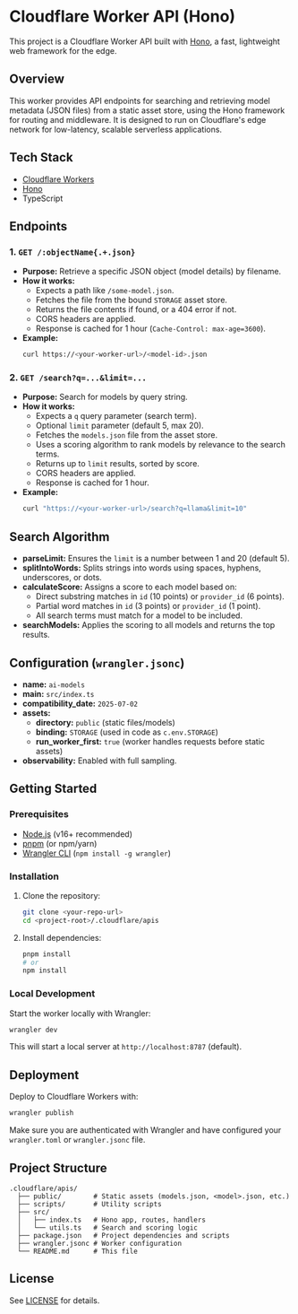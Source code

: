 # Cloudflare Worker API (Hono)

This project is a Cloudflare Worker API built with [Hono](https://hono.dev/), a fast, lightweight web framework for the edge.

## Overview

This worker provides API endpoints for searching and retrieving model metadata (JSON files) from a static asset store, using the Hono framework for routing and middleware. It is designed to run on Cloudflare's edge network for low-latency, scalable serverless applications.

## Tech Stack
- [Cloudflare Workers](https://workers.cloudflare.com/)
- [Hono](https://hono.dev/)
- TypeScript

## Endpoints

### 1. `GET /:objectName{.+.json}`
- **Purpose:** Retrieve a specific JSON object (model details) by filename.
- **How it works:**
  - Expects a path like `/some-model.json`.
  - Fetches the file from the bound `STORAGE` asset store.
  - Returns the file contents if found, or a 404 error if not.
  - CORS headers are applied.
  - Response is cached for 1 hour (`Cache-Control: max-age=3600`).
- **Example:**
  ```sh
  curl https://<your-worker-url>/<model-id>.json
  ```

### 2. `GET /search?q=...&limit=...`
- **Purpose:** Search for models by query string.
- **How it works:**
  - Expects a `q` query parameter (search term).
  - Optional `limit` parameter (default 5, max 20).
  - Fetches the `models.json` file from the asset store.
  - Uses a scoring algorithm to rank models by relevance to the search terms.
  - Returns up to `limit` results, sorted by score.
  - CORS headers are applied.
  - Response is cached for 1 hour.
- **Example:**
  ```sh
  curl "https://<your-worker-url>/search?q=llama&limit=10"
  ```

## Search Algorithm
- **parseLimit:** Ensures the `limit` is a number between 1 and 20 (default 5).
- **splitIntoWords:** Splits strings into words using spaces, hyphens, underscores, or dots.
- **calculateScore:** Assigns a score to each model based on:
  - Direct substring matches in `id` (10 points) or `provider_id` (6 points).
  - Partial word matches in `id` (3 points) or `provider_id` (1 point).
  - All search terms must match for a model to be included.
- **searchModels:** Applies the scoring to all models and returns the top results.

## Configuration (`wrangler.jsonc`)
- **name:** `ai-models`
- **main:** `src/index.ts`
- **compatibility_date:** `2025-07-02`
- **assets:**
  - **directory:** `public` (static files/models)
  - **binding:** `STORAGE` (used in code as `c.env.STORAGE`)
  - **run_worker_first:** `true` (worker handles requests before static assets)
- **observability:** Enabled with full sampling.

## Getting Started

### Prerequisites
- [Node.js](https://nodejs.org/) (v16+ recommended)
- [pnpm](https://pnpm.io/) (or npm/yarn)
- [Wrangler CLI](https://developers.cloudflare.com/workers/wrangler/) (`npm install -g wrangler`)

### Installation

1. Clone the repository:
   ```sh
   git clone <your-repo-url>
   cd <project-root>/.cloudflare/apis
   ```
2. Install dependencies:
   ```sh
   pnpm install
   # or
   npm install
   ```

### Local Development

Start the worker locally with Wrangler:
```sh
wrangler dev
```

This will start a local server at `http://localhost:8787` (default).

## Deployment

Deploy to Cloudflare Workers with:
```sh
wrangler publish
```

Make sure you are authenticated with Wrangler and have configured your `wrangler.toml` or `wrangler.jsonc` file.

## Project Structure

```
.cloudflare/apis/
  ├── public/        # Static assets (models.json, <model>.json, etc.)
  ├── scripts/       # Utility scripts
  ├── src/
  │   ├── index.ts   # Hono app, routes, handlers
  │   └── utils.ts   # Search and scoring logic
  ├── package.json   # Project dependencies and scripts
  ├── wrangler.jsonc # Worker configuration
  └── README.md      # This file
```

## License

See [LICENSE](../../LICENSE) for details.
